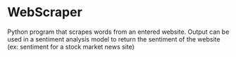 # WebScraper
Python program that scrapes words from an entered website. Output can be used in a sentiment analysis model to return the sentiment of the website (ex: sentiment for a stock market news site)
